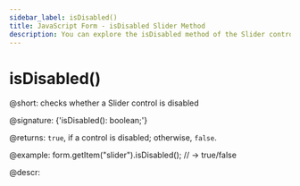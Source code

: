 ```yaml
---
sidebar_label: isDisabled()
title: JavaScript Form - isDisabled Slider Method 
description: You can explore the isDisabled method of the Slider control of Form in the documentation of the DHTMLX JavaScript UI library. Browse developer guides and API reference, try out code examples and live demos, and download a free 30-day evaluation version of DHTMLX Suite 7.
---
```


# isDisabled()

@short: checks whether a Slider control is disabled

@signature: {'isDisabled(): boolean;'}

@returns:
`true`, if a control is disabled; otherwise, `false`.

@example:
form.getItem("slider").isDisabled(); 
// -> true/false

@descr:
